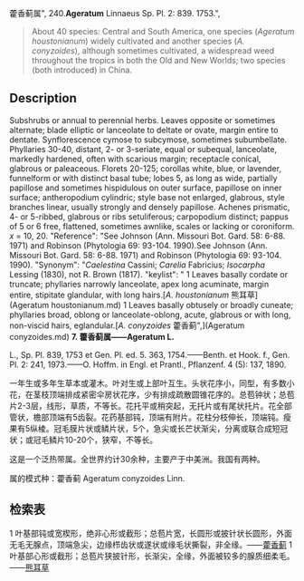 藿香蓟属",
240.**Ageratum** Linnaeus Sp. Pl. 2: 839. 1753.",

> About 40 species: Central and South America, one species (*Ageratum houstonianum*) widely cultivated and another species (*A. conyzoides*), although sometimes cultivated, a widespread weed throughout the tropics in both the Old and New Worlds; two species (both introduced) in China.

## Description
Subshrubs or annual to perennial herbs. Leaves opposite or sometimes alternate; blade elliptic or lanceolate to deltate or ovate, margin entire to dentate. Synflorescence cymose to subcymose, sometimes subumbellate. Phyllaries 30-40, distant, 2- or 3-seriate, equal or subequal, lanceolate, markedly hardened, often with scarious margin; receptacle conical, glabrous or paleaceous. Florets 20-125; corollas white, blue, or lavender, funnelform or with distinct basal tube; lobes 5, as long as wide, partially papillose and sometimes hispidulous on outer surface, papillose on inner surface; antheropodium cylindric; style base not enlarged, glabrous, style branches linear, usually strongly and densely papillose. Achenes prismatic, 4- or 5-ribbed, glabrous or ribs setuliferous; carpopodium distinct; pappus of 5 or 6 free, flattened, sometimes awnlike, scales or lacking or coroniform. *x* = 10, 20.
  "Reference": "See Johnson (Ann. Missouri Bot. Gard. 58: 6-88. 1971) and Robinson (Phytologia 69: 93-104. 1990).See Johnson (Ann. Missouri Bot. Gard. 58: 6-88. 1971) and Robinson (Phytologia 69: 93-104. 1990).
  "Synonym": "*Caelestina* Cassini; *Carelia* Fabricius; *Isocarpha* Lessing (1830), not R. Brown (1817).
  "keylist": "
1 Leaves basally cordate or truncate; phyllaries narrowly lanceolate, apex long acuminate, margin entire, stipitate glandular, with long hairs.[*A. houstonianum* 熊耳草](Ageratum houstonianum.md)
1 Leaves basally obtusely or broadly cuneate; phyllaries broad, oblong or lanceolate-oblong, acute, glabrous or with long, non-viscid hairs, eglandular.[*A. conyzoides* 藿香蓟",](Ageratum conyzoides.md)
**7. 藿香蓟属——Ageratum L.**

L., Sp. Pl. 839, 1753 et Gen. Pl. ed. 5. 363, 1754.——Benth. et Hook. f., Gen. Pl. 2: 241, 1973.——O. Hoffm. in Engl. et Prantl., Pflanzenf. 4 (5): 137, 1890.

一年生或多年生草本或灌木。叶对生或上部叶互生。头状花序小，同型，有多数小花，在茎枝顶端排成紧密伞房状花序，少有排成疏散圆锥花序的。总苞钟状；总苞片2-3层，线形，草质，不等长。花托平或稍突起，无托片或有尾状托片。花全部管状，檐部顶端有5齿裂。花药基部钝，顶端有附片。花柱分枝伸长，顶端钝。瘦果有5纵棱。冠毛膜片状或鳞片状，5个，急尖或长芒状渐尖，分离或联合成短冠状；或冠毛鳞片10-20个，狭窄，不等长。

这是一个泛热带属。全世界约计30余种，主要产于中美洲。我国有两种。

属的模式种：藿香蓟 Ageratum conyzoides Linn.

## 检索表

1 叶基部钝或宽楔形，绝非心形或截形；总苞片宽，长圆形或披针状长圆形，外面无毛无腺点，顶端急尖，边缘栉齿状或遂状或缘毛状撕裂，非全缘。——[藿香蓟](Ageratum%20conyzoides.md)
1 叶基部心形或截形；总苞片狭披针形，长渐尖，全缘，外面被较多的腺质细柔毛。——[熊耳草](Ageratum%20houstonianum.md)
